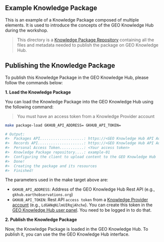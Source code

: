 ## Example Knowledge Package

This is an example of a Knowledge Package composed of multiple elements. It is used to introduce the concepts of the GEO Knowledge Hub during the workshop.

> This directory is a [Knowledge Package Repository](https://github.com/geo-knowledge-hub/geo-package-loader#knowledge-package-repository) containing all the files and metadata needed to publish the package on GEO Knowledge Hub.

## Publishing the Knowledge Package

To publish this Knowledge Package in the GEO Knowledge Hub, please follow the commands below:

**1. Load the Knowledge Package**

You can load the Knowledge Package into the GEO Knowledge Hub using the following command:

> You must have an access token from a Knowledge Provider account

```sh
make package-load GKHUB_API_ADDRESS= GKHUB_API_TOKEN=

# Output:
#>  Packages API....................: https://<GEO Knowledge Hub API Address>/api/packages
#>  Records API.....................: https://<GEO Knowledge Hub API Address>/api/records
#>  Personal Access Token...........: <Your access token>
#>  Knowledge Package repository....: example-01
#>  Configuring the client to upload content to the GEO Knowledge Hub
#>  Done!
#>  Creating the package and its resources
#>  Finished!
```

The parameters used in the make target above are:

- `GKHUB_API_ADDRESS`: Address of the GEO Knowledge Hub Rest API (e.g., `gkhub.earthobservations.org`)
- `GKHUB_API_TOKEN`: Rest API `access token` from a [Knowledge Provider account](https://gkhub.earthobservations.org/doc/docs/concepts/concepts-user-roles#knowledge-provider) (e.g., `LdGANqNilmUIRqjAhche`). You can create this token in the [GEO Knowledge Hub user panel](https://gkhub.earthobservations.org/account/settings/applications/). You need to be logged in to do that.

**2. Publish the Knowledge Package**

Now, the Knowledge Package is loaded in the GEO Knowledge Hub. To publish it, you can use the the GEO Knowledge Hub interface.
